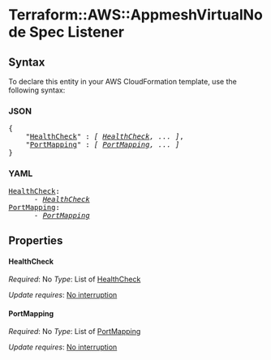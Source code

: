 # Terraform::AWS::AppmeshVirtualNode Spec Listener

## Syntax

To declare this entity in your AWS CloudFormation template, use the following syntax:

### JSON

<pre>
{
    "<a href="#healthcheck" title="HealthCheck">HealthCheck</a>" : <i>[ <a href="spec-listener-healthcheck.md">HealthCheck</a>, ... ]</i>,
    "<a href="#portmapping" title="PortMapping">PortMapping</a>" : <i>[ <a href="spec-listener-portmapping.md">PortMapping</a>, ... ]</i>
}
</pre>

### YAML

<pre>
<a href="#healthcheck" title="HealthCheck">HealthCheck</a>: <i>
      - <a href="spec-listener-healthcheck.md">HealthCheck</a></i>
<a href="#portmapping" title="PortMapping">PortMapping</a>: <i>
      - <a href="spec-listener-portmapping.md">PortMapping</a></i>
</pre>

## Properties

#### HealthCheck

_Required_: No
_Type_: List of <a href="spec-listener-healthcheck.md">HealthCheck</a>

_Update requires_: [No interruption](https://docs.aws.amazon.com/AWSCloudFormation/latest/UserGuide/using-cfn-updating-stacks-update-behaviors.html#update-no-interrupt)

#### PortMapping

_Required_: No
_Type_: List of <a href="spec-listener-portmapping.md">PortMapping</a>

_Update requires_: [No interruption](https://docs.aws.amazon.com/AWSCloudFormation/latest/UserGuide/using-cfn-updating-stacks-update-behaviors.html#update-no-interrupt)

